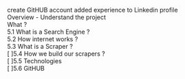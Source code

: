 create GitHUB account
added experience to Linkedin profile  
Overview - Understand the project  
What ?  
 5.1 What is a Search Engine ?  
 5.2 How internet works ?  
 5.3 What is a Scraper ?  
[ ]5.4 How we build our scrapers ?  
[ ]5.5 Technologies  
[ ]5.6 GitHUB  
